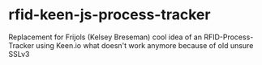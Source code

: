# rfid-keen-js-process-tracker
Replacement for Frijols (Kelsey Breseman) cool idea of an RFID-Process-Tracker using Keen.io what doesn't work anymore because of old unsure SSLv3
